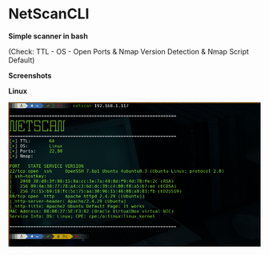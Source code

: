 # NetScanCLI

**Simple scanner in bash**

(Check: TTL - OS - Open Ports & Nmap Version Detection & Nmap Script Default)

**Screenshots**

**Linux**

![](/1.png)
